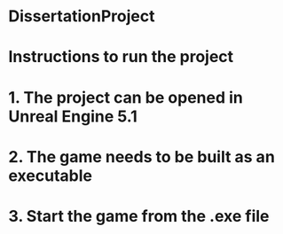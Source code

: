 # DissertationProject
# Instructions to run the project
# 1. The project can be opened in Unreal Engine 5.1
# 2. The game needs to be built as an executable
# 3. Start the game from the .exe file

